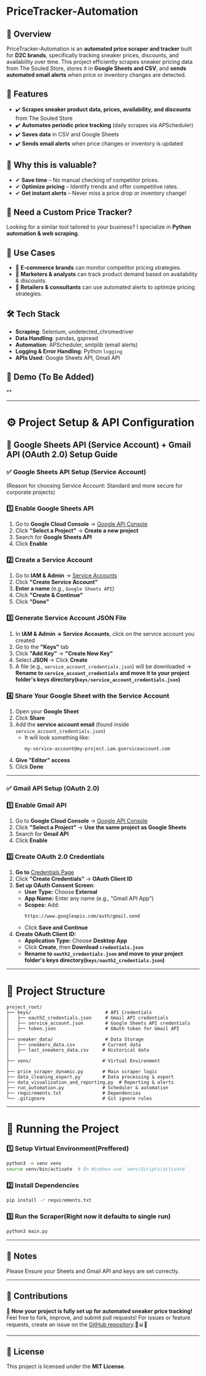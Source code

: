 # **PriceTracker-Automation**

## 🚀 Overview
PriceTracker-Automation is an **automated price scraper and tracker** built for **D2C brands**, specifically tracking sneaker prices, discounts, and availability over time. This project efficiently scrapes sneaker pricing data from The Souled Store, stores it in **Google Sheets and CSV**, and **sends automated email alerts** when price or inventory changes are detected.

## 🌟 Features
- ✔️ **Scrapes sneaker product data, prices, availability, and discounts** from The Souled Store  
- ✔️ **Automates periodic price tracking** (daily scrapes via APScheduler)  
- ✔️ **Saves data** in CSV and Google Sheets  
- ✔️ **Sends email alerts** when price changes or inventory is updated  

## 📌 **Why this is valuable?**  
- ✔ **Save time** – No manual checking of competitor prices.  
- ✔ **Optimize pricing** – Identify trends and offer competitive rates.  
- ✔ **Get instant alerts** – Never miss a price drop or inventory change!  

## 💼 Need a Custom Price Tracker?  
Looking for a similar tool tailored to your business? I specialize in **Python automation & web scraping**.  

## 🎯 Use Cases
- 🔹 **E-commerce brands** can monitor competitor pricing strategies.  
- 🔹 **Marketers & analysts** can track product demand based on availability & discounts.  
- 🔹 **Retailers & consultants** can use automated alerts to optimize pricing strategies.  

## 🛠️ Tech Stack
- **Scraping**: Selenium, undetected_chromedriver  
- **Data Handling**: pandas, gspread  
- **Automation**: APScheduler, smtplib (email alerts)  
- **Logging & Error Handling**: Python `logging`  
- **APIs Used**: Google Sheets API, Gmail API  

## 📸 Demo (To Be Added)  
**  

---

# ⚙️ **Project Setup & API Configuration**

## 🚀 **Google Sheets API (Service Account) + Gmail API (OAuth 2.0) Setup Guide**

### ✅ **Google Sheets API Setup (Service Account)**
(Reason for choosing Service Account: Standard and more secure for corporate projects)

### 1️⃣ **Enable Google Sheets API**
1. Go to **Google Cloud Console** → [Google API Console](https://console.cloud.google.com/)  
2. Click **"Select a Project"** → **Create a new project**  
3. Search for **Google Sheets API**  
4. Click **Enable**  

### 2️⃣ **Create a Service Account**
1. Go to **IAM & Admin** → [Service Accounts](https://console.cloud.google.com/iam-admin/serviceaccounts)  
2. Click **"Create Service Account"**  
3. **Enter a name** (e.g., `Google Sheets API`)  
4. Click **"Create & Continue"**  
5. Click **"Done"**  

### 3️⃣ **Generate Service Account JSON File**
1. In **IAM & Admin → Service Accounts**, click on the service account you created  
2. Go to the **"Keys"** tab  
3. Click **"Add Key"** → **"Create New Key"**  
4. Select **JSON** → Click **Create**  
5. A file (e.g., `service_account_credentials.json`) will be downloaded → **Rename to `service_account_credentials` and move it to your project folder's keys directory(`keys/service_account_credentials.json`)**  

### 4️⃣ **Share Your Google Sheet with the Service Account**
1. Open your **Google Sheet**  
2. Click **Share**  
3. Add the **service account email** (found inside `service_account_credentials.json`)  
   - It will look something like:
     ```
     my-service-account@my-project.iam.gserviceaccount.com
     ```
4. **Give "Editor" access**  
5. Click **Done**  

---

### ✅ **Gmail API Setup (OAuth 2.0)**

### 1️⃣ **Enable Gmail API**
1. Go to **Google Cloud Console** → [Google API Console](https://console.cloud.google.com/)  
2. Click **"Select a Project"** → **Use the same project as Google Sheets**  
3. Search for **Gmail API**  
4. Click **Enable**  

### 2️⃣ **Create OAuth 2.0 Credentials**
1. **Go to** [Credentials Page](https://console.cloud.google.com/apis/credentials)  
2. Click **"Create Credentials"** → **OAuth Client ID**  
3. **Set up OAuth Consent Screen**:  
   - **User Type:** Choose **External**  
   - **App Name:** Enter any name (e.g., "Gmail API App")  
   - **Scopes:** Add:
     ```
     https://www.googleapis.com/auth/gmail.send
     ```
   - Click **Save and Continue**  
4. **Create OAuth Client ID:**  
   - **Application Type:** Choose **Desktop App**  
   - Click **Create**, then **Download `credentials.json`**  
   - **Rename to `oauth2_credentials.json` and move to your project folder's keys directory(`keys/oauth2_credentials.json`)**  

---

# 📂 **Project Structure**
```
project_root/
├── keys/                           # API Credentials
│   ├── oauth2_credentials.json     # Gmail API credentials  
│   ├── service_account.json        # Google Sheets API credentials
│   ├── token.json                  # OAuth token for Gmail API
│
├── sneaker_data/                   # Data Storage
│   ├── sneakers_data.csv          # Current data
│   ├── last_sneakers_data.csv     # Historical data
│
├── venv/                          # Virtual Environment
│
├── price_scraper_dynamic.py       # Main scraper logic
├── data_cleaning_export.py        # Data processing & export
├── data_visualization_and_reporting.py  # Reporting & alerts
├── run_automation.py              # Scheduler & automation
├── requirements.txt               # Dependencies
└── .gitignore                     # Git ignore rules
```

---

# 🏁 **Running the Project**

### 1️⃣ **Setup Virtual Environment(Preffered)**
```bash
python3 -m venv venv
source venv/bin/activate  # On Windows use `venv\Scripts\activate`
```

### 2️⃣ **Install Dependencies**
```bash
pip install -r requirements.txt
```

### 3️⃣ **Run the Scraper(Right now it defaults to single run)**
```bash
python3 main.py
```

---

## 🚨 Notes
Please Ensure your Sheets and Gmail API and keys are set correctly.

---

## 🌟 Contributions
🚀 **Now your project is fully set up for automated sneaker price tracking!**  
Feel free to fork, improve, and submit pull requests! For issues or feature requests, create an issue on the [GitHub repository](#).🚀📊📩

---

## 📜 License
This project is licensed under the **MIT License**.
